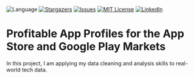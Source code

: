 ![Language](https://img.shields.io/badge/language-python--3.8.3-blue) 
[![Stargazers][stars-shield]][stars-url] 
[![Issues][issues-shield]][issues-url] 
[![MIT License][license-shield]][license-url] 
[![LinkedIn][linkedin-shield]][linkedin-url]
 <!-- MARKDOWN LINKS & IMAGES -->
<!-- https://www.markdownguide.org/basic-syntax/#reference-style-links -->


[stars-shield]: https://img.shields.io/github/stars/PolinaPolskaia/app-profiles.svg?style=flat-square
[stars-url]: https://github.com/PolinaPolskaia/app-profiless/stargazers
[issues-shield]: https://img.shields.io/github/issues/AvinashBolleddula/Profitable-App-Profiles.svg?style=flat-square
[issues-url]: https://github.com/AvinashBolleddula/Profitable-App-Profiles/issues
[license-shield]: https://img.shields.io/badge/License-MIT-yellow.svg
[license-url]: https://github.com/AvinashBolleddula/Profitable-App-Profiles/blob/master/LICENSE
[linkedin-shield]: https://img.shields.io/badge/-LinkedIn-black.svg?style=flat-square&logo=linkedin&colorB=555
[linkedin-url]: https://linkedin.com/in/avinashbolleddula
[product-screenshot]: images/screenshot.jpg


# Profitable App Profiles for the App Store and Google Play Markets

In this project, I am applying my data cleaning and analysis skills to real-world tech data.
